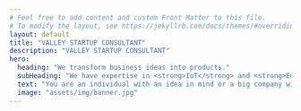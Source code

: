 ```yaml
---
# Feel free to add content and custom Front Matter to this file.
# To modify the layout, see https://jekyllrb.com/docs/themes/#overriding-theme-defaults
layout: default
title: "VALLEY STARTUP CONSULTANT"
description: "VALLEY STARTUP CONSULTANT"
hero:
  heading: "We transform business ideas into products."
  subHeading: "We have expertise in <strong>IoT</strong> and <strong>EdTech</strong>"
  text: "You are an individual with an idea in mind or a big company with a PRD to develop, Our software development and engineering expertise can help you deliver it efficiently"
  image: "assets/img/banner.jpg"
---
```


